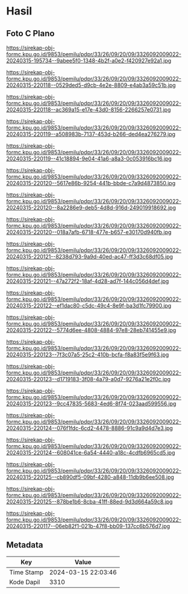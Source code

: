 # Hasil

## Foto C Plano

https://sirekap-obj-formc.kpu.go.id/9853/pemilu/pdpr/33/26/09/20/09/3326092009022-20240315-195734--9abee5f0-1348-4b2f-a0e2-f420927e92a1.jpg

https://sirekap-obj-formc.kpu.go.id/9853/pemilu/pdpr/33/26/09/20/09/3326092009022-20240315-220118--0529ded5-d9cb-4e2e-8809-e4ab3a59c51b.jpg

https://sirekap-obj-formc.kpu.go.id/9853/pemilu/pdpr/33/26/09/20/09/3326092009022-20240315-220118--ac369a15-e17e-43d0-8156-2266257e0731.jpg

https://sirekap-obj-formc.kpu.go.id/9853/pemilu/pdpr/33/26/09/20/09/3326092009022-20240315-220119--a508983b-7137-453d-b266-ded4ea276279.jpg

https://sirekap-obj-formc.kpu.go.id/9853/pemilu/pdpr/33/26/09/20/09/3326092009022-20240315-220119--41c18894-9e04-41a6-a8a3-0c053916bc16.jpg

https://sirekap-obj-formc.kpu.go.id/9853/pemilu/pdpr/33/26/09/20/09/3326092009022-20240315-220120--5617e86b-9254-441b-bbde-c7a9d4873850.jpg

https://sirekap-obj-formc.kpu.go.id/9853/pemilu/pdpr/33/26/09/20/09/3326092009022-20240315-220120--8a2286e9-deb5-4d8d-916d-249019918692.jpg

https://sirekap-obj-formc.kpu.go.id/9853/pemilu/pdpr/33/26/09/20/09/3326092009022-20240315-220120--018a7afb-6718-477e-b657-e30170d940fb.jpg

https://sirekap-obj-formc.kpu.go.id/9853/pemilu/pdpr/33/26/09/20/09/3326092009022-20240315-220121--8238d793-9a9d-40ed-ac47-ff3d3c68df05.jpg

https://sirekap-obj-formc.kpu.go.id/9853/pemilu/pdpr/33/26/09/20/09/3326092009022-20240315-220121--47a272f2-18af-4d28-ad7f-144c056d4def.jpg

https://sirekap-obj-formc.kpu.go.id/9853/pemilu/pdpr/33/26/09/20/09/3326092009022-20240315-220122--ef1dac80-c5dc-49c4-8e9f-ba3d1fc79900.jpg

https://sirekap-obj-formc.kpu.go.id/9853/pemilu/pdpr/33/26/09/20/09/3326092009022-20240315-220122--5774d6ee-4808-4884-97e8-28eb741455e9.jpg

https://sirekap-obj-formc.kpu.go.id/9853/pemilu/pdpr/33/26/09/20/09/3326092009022-20240315-220123--7f3c07a5-25c2-410b-bcfa-f8a83f5e9f63.jpg

https://sirekap-obj-formc.kpu.go.id/9853/pemilu/pdpr/33/26/09/20/09/3326092009022-20240315-220123--d1719183-3f08-4a79-a0d7-9276a21e2f0c.jpg

https://sirekap-obj-formc.kpu.go.id/9853/pemilu/pdpr/33/26/09/20/09/3326092009022-20240315-220123--9cc47835-5683-4ed6-8f74-023aad599556.jpg

https://sirekap-obj-formc.kpu.go.id/9853/pemilu/pdpr/33/26/09/20/09/3326092009022-20240315-220124--076f1fdc-6cd2-4478-8886-91c9a9d4d7e3.jpg

https://sirekap-obj-formc.kpu.go.id/9853/pemilu/pdpr/33/26/09/20/09/3326092009022-20240315-220124--608041ce-6a54-4440-a18c-4cdfb6965cd5.jpg

https://sirekap-obj-formc.kpu.go.id/9853/pemilu/pdpr/33/26/09/20/09/3326092009022-20240315-220125--cb890df5-09bf-4280-a848-11db9b6ee508.jpg

https://sirekap-obj-formc.kpu.go.id/9853/pemilu/pdpr/33/26/09/20/09/3326092009022-20240315-220125--878be1b6-8cba-41ff-88ed-9d3d664a59c8.jpg

https://sirekap-obj-formc.kpu.go.id/9853/pemilu/pdpr/33/26/09/20/09/3326092009022-20240315-220117--06eb82f1-021b-47f8-bb09-137cc6b576d7.jpg


## Metadata

| Key        | Value               |
| ---------- | ------------------- |
| Time Stamp | 2024-03-15 22:03:46 |
| Kode Dapil | 3310                |



